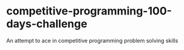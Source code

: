 # competitive-programming-100-days-challenge
An attempt to ace in competitive programming problem solving skills

